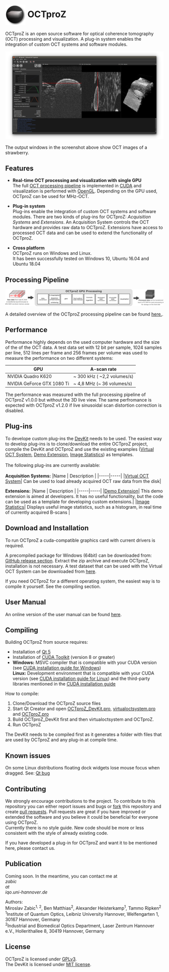  # <img style="vertical-align:middle" img src="images/octproz_icon.png" width="64"> OCTproZ 

OCTproZ is an open source software for optical coherence tomography (OCT) processing and visualization. A plug-in system enables the integration of custom OCT systems and software modules.

<p align="center">
  <img src="images/octproz_screenshot_ubuntu.png" width="640">
</p>

The output windows in the screenshot above show OCT images of a strawberry. 


Features
--------

* **Real-time OCT processing and visualization with single GPU**  </br>
The full [OCT processing pipeline](processing.md) is implemented in [CUDA](https://developer.nvidia.com/cuda-zone) and visualization is performed with [OpenGL](https://www.opengl.org). Depending on the GPU used, OCTproZ can be used for MHz-OCT. 

* **Plug-in system** </br>
Plug-ins enable the integration of custom OCT systems and software modules. There are two kinds of plug-ins for OCTproZ: _Acquisition Systems_ and _Extensions_. An Acquisition System controls the OCT hardware and provides raw data to OCTproZ. Extensions have access to processed OCT data and can be used to extend the functionality of OCTproZ. 

* **Cross platform** </br>
OCTproZ runs on Windows and Linux. </br>
It has been successfully tested on Windows 10, Ubuntu 16.04 and Ubuntu 18.04


Processing Pipeline
--------
<p align="center">
  <img src="images/processing_pipeline_linear_v1_1_0.png" >
</p>

A detailed overview of the OCTproZ processing pipeline can be found [here.](processing.md).

Performance
----------
Performance highly depends on the used computer hardware and the size of the of the OCT data. A test data set with 12 bit per sample, 1024 samples per line, 512 lines per frame and 256 frames per volume was used to measure the performance on two different systems:

GPU           | A-scan rate 
------------- | -------------
NVIDIA Quadro K620  | ~ 300 kHz ( ~2,2 volumes/s)
NVIDIA GeForce GTX 1080 Ti  | ~ 4,8 MHz (~ 36 volumes/s)

The performance was measured with the full processing pipeline of OCTproZ v1.0.0 but without the 3D live view. The same perfromance is expected with OCTproZ v1.2.0 if live sinusoidal scan distortion correction is disabled. 


Plug-ins
----------
To develope custom plug-ins the [DevKit](octproz_devkit) needs to be used. The easiest way to develop plug-ins is to clone/download the entire OCTproZ project, compile the DevKit and OCTproZ and use the existing examples ([Virtual OCT System](octproz_virtual_oct_system), [Demo Extension](octproz_demo_extension), [Image Statistics](https://github.com/spectralcode/ImageStatisticsExtension)) as templates. </br></br>
The following plug-ins are currently available:
</br></br>
__Acquisition Systems:__
|Name | Description |
|-----|-----|
|[Virtual OCT System](octproz_virtual_oct_system)| Can be used to load already acquired OCT raw data from the disk|


__Extensions:__
|Name | Description |
|-----|-----|
|[Demo Extension](octproz_demo_extension)| This demo extension is aimed at developers. It has no useful functionality, but the code can be used as a template for developing custom extensions.|
|[Image Statistics](https://github.com/spectralcode/ImageStatisticsExtension)| Displays useful image statistics, such as a histogram, in real time of currently acquired B-scans |


Download and Installation
----------
To run OCTproZ a cuda-compatible graphics card with current drivers is required.

A precompiled package for Windows (64bit) can be downloaded from:
[GitHub release section](https://github.com/spectralcode/OCTproZ/releases). Extract the zip archive and execute OCTproZ, installation is not necessary.
A test dataset that can be used with the Virtual OCT System can be downloaded from [here](https://figshare.com/articles/SSOCT_test_dataset_for_OCTproZ/12356705). 

If you need OCTproZ for a different operating system, the easiest way is to compile it yourself. See the compiling section.


User Manual
----------
An online version of the user manual can be found [here](https://spectralcode.github.io/OCTproZ/index.html). 


Compiling
---------
Building OCTproZ from source requires: 
- Installation of [Qt 5](https://www.qt.io/offline-installers)
- Installation of [CUDA Toolkit](https://developer.nvidia.com/cuda-downloads) (version 8 or greater)
- __Windows:__ MSVC compiler that is compatible with your CUDA version (see [CUDA installation guide for Windows](https://docs.nvidia.com/cuda/cuda-installation-guide-microsoft-windows/index.html#system-requirements)) <br>
__Linux:__ Development environment that is compatible with your CUDA version (see [CUDA installation guide for Linux](https://docs.nvidia.com/cuda/cuda-installation-guide-linux/index.html#system-requirements)) and the third-party libraries mentioned in the [CUDA installation guide](https://docs.nvidia.com/cuda/cuda-installation-guide-linux/index.html#install-libraries)


How to compile:
1. Clone/Download the OCTproZ source files
2. Start Qt Creator and open [OCTproZ_DevKit.pro](octproz_devkit/OCTproZ_DevKit.pro), [virtualoctsystem.pro](octproz_virtual_oct_system/virtualoctsystem.pro) and [OCTproZ.pro](octproz/OCTproZ.pro)
3. Build OCTproZ_DevKit first and then virtualoctsystem and OCTproZ.
4. Run OCTproZ

The DevKit needs to be compiled first as it generates a folder with files that are used by OCTproZ and any plug-in at compile time.  </br>


Known issues
----------
On some Linux distributions floating dock widgets lose mouse focus when dragged. See: [Qt bug](https://bugreports.qt.io/browse/QTBUG-65640)

Contributing
----------
We strongly encourage contributions to the project. To contribute to this repository you can either report issues and bugs or [fork](https://help.github.com/en/github/collaborating-with-issues-and-pull-requests/working-with-forks) this repository and create [pull requests](https://help.github.com/en/github/collaborating-with-issues-and-pull-requests/about-pull-requests). Pull requests are great if you have improved or extended the software and you believe it could be beneficial for everyone using OCTproZ. </br>
Currently there is no style guide. New code should be more or less consistent with the style of already existing code.</br>

If you have developed a plug-in for OCTproZ and want it to be mentioned here, please contact us.


Publication
----------
Coming soon. In the meantime, you can contact me at </br>
_zabic_ _</br>_
_at_</br>
_iqo_._uni_-_hannover_._de_</br>

Authors:</br>
Miroslav Zabic<sup>1, 2</sup>, Ben Matthias<sup>2</sup>, Alexander Heisterkamp<sup>1</sup>, Tammo Ripken<sup>2</sup></br>
<sup>1</sup>Institute of Quantum Optics, Leibniz University Hannover, Welfengarten 1, 30167 Hannover, Germany</br>
<sup>2</sup>Industrial and Biomedical Optics Department, Laser Zentrum Hannover e.V., Hollerithallee 8, 30419 Hannover, Germany</br>

License
----------
OCTproZ is licensed under [GPLv3](LICENSE).</br>
The DevKit is licensed under [MIT license](octproz_devkit/LICENSE).

